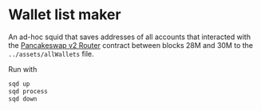 # Wallet list maker

An ad-hoc squid that saves addresses of all accounts that interacted with the [Pancakeswap v2 Router](https://bscscan.com/address/0x10ed43c718714eb63d5aa57b78b54704e256024e) contract between blocks 28M and 30M to the `../assets/allWallets` file.

Run with
```bash
sqd up
sqd process
sqd down
```
